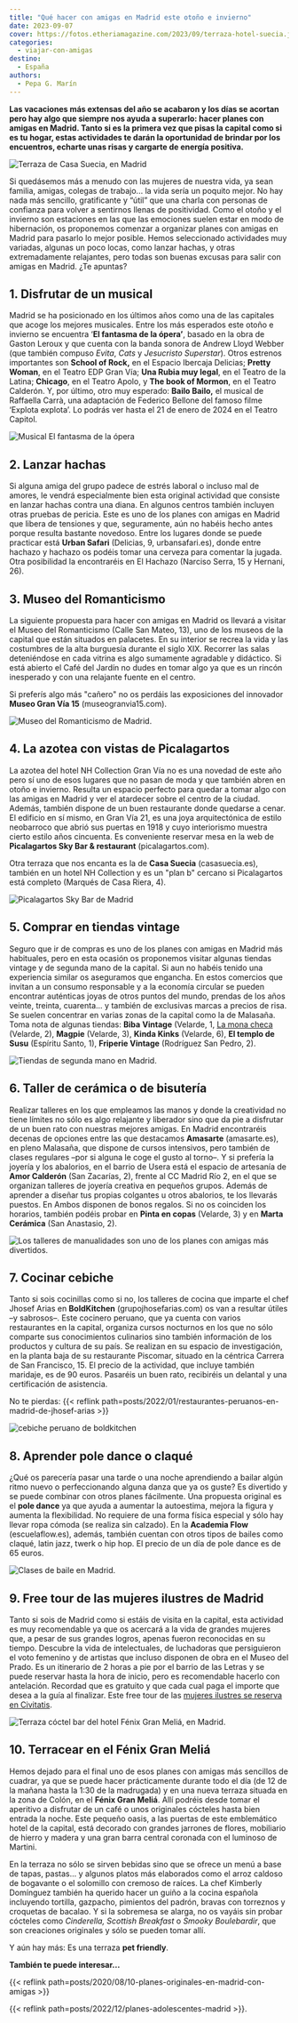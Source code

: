 ```yaml
---
title: "Qué hacer con amigas en Madrid este otoño e invierno"
date: 2023-09-07
cover: https://fotos.etheriamagazine.com/2023/09/terraza-hotel-suecia.jpg
categories: 
  - viajar-con-amigas
destino: 
  - España
authors: 
  - Pepa G. Marín
---
```


**Las vacaciones más extensas del año se acabaron y los días se acortan pero hay algo 
que siempre nos ayuda a superarlo: hacer planes con amigas en Madrid. Tanto si es la 
primera vez que pisas la capital como si es tu hogar, estas actividades te darán la 
oportunidad de brindar por los encuentros, echarte unas risas y cargarte de energía 
positiva.** 

![Terraza de Casa Suecia, en Madrid](https://fotos.etheriamagazine.com/2023/09/terraza-hotel-suecia.jpg "Terraza de Casa Suecia, en Madrid. © Etheria Magazine")

Si quedásemos más a menudo con las mujeres de nuestra vida, ya sean familia, amigas, 
colegas de trabajo... la vida sería un poquito mejor. No hay nada más sencillo, 
gratificante y “útil” que una charla con personas de confianza para volver a sentirnos 
llenas de positividad. Como el otoño y el invierno son estaciones en las que las 
emociones suelen estar en modo de hibernación, os proponemos comenzar a organizar planes 
con amigas en Madrid para pasarlo lo mejor posible. Hemos seleccionado actividades muy 
variadas, algunas un poco locas, como lanzar hachas, y otras extremadamente relajantes, 
pero todas son buenas excusas para salir con amigas en Madrid. ¿Te apuntas? 

## 1\. Disfrutar de un musical

Madrid se ha posicionado en los últimos años como una de las capitales que acoge los 
mejores musicales. Entre los más esperados este otoño e invierno se encuentra ‘**El 
fantasma de la ópera’**, basado en la obra de Gaston Leroux y que cuenta con la banda 
sonora de Andrew Lloyd Webber (que también compuso _Evita_, _Cats_ y _Jesucristo 
Superstar_). Otros estrenos importantes son **School of Rock,** en el Espacio Ibercaja 
Delicias; **Pretty Woman**, en el Teatro EDP Gran Vía; **Una Rubia muy legal**, en el 
Teatro de la Latina; **Chicago**, en el Teatro Apolo, y **The book of Mormon**, en el 
Teatro Calderón. Y, por último, otro muy esperado: **Bailo Bailo,** el musical de 
Raffaella Carrà, una adaptación de Federico Bellone del famoso filme ‘Explota explota’. 
Lo podrás ver hasta el 21 de enero de 2024 en el Teatro Capitol. 

![Musical El fantasma de la ópera](https://fotos.etheriamagazine.com/2023/09/fantasma-opera-madrid.jpg "© Musical El fantasma de la ópera, uno de los estrenos de 2023 en Madrid.")

## 2\. Lanzar hachas

Si alguna amiga del grupo padece de estrés laboral o incluso mal de amores, le vendrá 
especialmente bien esta original actividad que consiste en lanzar hachas contra una 
diana. En algunos centros también incluyen otras pruebas de pericia. Este es uno de los 
planes con amigas en Madrid que libera de tensiones y que, seguramente, aún no habéis 
hecho antes porque resulta bastante novedoso. Entre los lugares donde se puede practicar 
está **Urban Safari** (Delicias, 9, urbansafari.es), donde entre hachazo y hachazo os 
podéis tomar una cerveza para comentar la jugada. Otra posibilidad la encontraréis en El 
Hachazo (Narciso Serra, 15 y Hernani, 26). 

## 3\. Museo del Romanticismo

La siguiente propuesta para hacer con amigas en Madrid os llevará a visitar el Museo del 
Romanticismo (Calle San Mateo, 13), uno de los museos de la capital que están situados 
en palacetes. En su interior se recrea la vida y las costumbres de la alta burguesía 
durante el siglo XIX. Recorrer las salas deteniéndose en cada vitrina es algo sumamente 
agradable y didáctico. Si está abierto el Café del Jardín no dudes en tomar algo ya que 
es un rincón inesperado y con una relajante fuente en el centro. 

Si preferís algo más "cañero" no os perdáis las exposiciones del innovador **Museo Gran 
Vía 15** (museogranvia15.com). 

![Museo del Romanticismo de Madrid.](https://fotos.etheriamagazine.com/2023/09/museo-romanticismo-madrid1.jpg "© Museo del Romanticismo de Madrid.")

## 4\. La azotea con vistas de Picalagartos

La azotea del hotel NH Collection Gran Vía no es una novedad de este año pero sí uno de 
esos lugares que no pasan de moda y que también abren en otoño e invierno. Resulta un 
espacio perfecto para quedar a tomar algo con las amigas en Madrid y ver el atardecer 
sobre el centro de la ciudad. Además, también dispone de un buen restaurante donde 
quedarse a cenar. El edificio en sí mismo, en Gran Vía 21, es una joya arquitectónica de 
estilo neobarroco que abrió sus puertas en 1918 y cuyo interiorismo muestra cierto 
estilo años cincuenta. Es conveniente reservar mesa en la web de **Picalagartos Sky Bar 
& restaurant** (picalagartos.com). 

Otra terraza que nos encanta es la de **Casa Suecia** (casasuecia.es), también en un 
hotel NH Collection y es un "plan b" cercano si Picalagartos está completo (Marqués de 
Casa Riera, 4). 

![Picalagartos Sky Bar de Madrid](https://fotos.etheriamagazine.com/2023/09/azotea-picalagartos-madrid.jpg "© Picalagartos Sky Bar.")

## 5\. Comprar en tiendas vintage

Seguro que ir de compras es uno de los planes con amigas en Madrid más habituales, pero 
en esta ocasión os proponemos visitar algunas tiendas vintage y de segunda mano de la 
capital. Si aun no habéis tenido una experiencia similar os aseguramos que engancha. En 
estos comercios que invitan a un consumo responsable y a la economía circular se pueden 
encontrar auténticas joyas de otros puntos del mundo, prendas de los años veinte, 
treinta, cuarenta... y también de exclusivas marcas a precios de risa. Se suelen 
concentrar en varias zonas de la capital como la de Malasaña. Toma nota de algunas 
tiendas: **Biba** **Vintage** (Velarde, 1, [La mona checa](https://lamonacheca.com/) 
(Velarde, 2), **Magpie** (Velarde, 3), **Kinda Kinks** (Velarde, 6), **El templo de 
Susu** (Espíritu Santo, 1), **Friperie Vintage** (Rodríguez San Pedro, 2). 

![Tiendas de segunda mano en Madrid.](https://fotos.etheriamagazine.com/2023/09/tiendas-segunda-mano-madrid.jpg "Tiendas de segunda mano en Madrid. © Megan Lee")

## 6\. Taller de cerámica o de bisutería

Realizar talleres en los que empleamos las manos y donde la creatividad no tiene límites 
no sólo es algo relajante y liberador sino que da pie a disfrutar de un buen rato con 
nuestras mejores amigas. En Madrid encontraréis decenas de opciones entre las que 
destacamos **Amasarte** (amasarte.es), en pleno Malasaña, que dispone de cursos 
intensivos, pero también de clases regulares –por si alguna le coge el gusto al torno–. 
Y si prefería la joyería y los abalorios, en el barrio de Usera está el espacio de 
artesanía de **Amor Calderón** (San Zacarías, 2), frente al CC Madrid Río 2, en el que 
se organizan talleres de joyería creativa en pequeños grupos. Además de aprender a 
diseñar tus propias colgantes u otros abalorios, te los llevarás puestos. En Ambos 
disponen de bonos regalos. Si no os coinciden los horarios, también podéis probar en 
**Pinta en copas** (Velarde, 3) y en **Marta Cerámica** (San Anastasio, 2). 

![Los talleres de manualidades son uno de  los planes con amigas más divertidos.](https://fotos.etheriamagazine.com/2023/09/taller-bisuteria-madrid.jpg "Los talleres de artesanía son planes con amigas ideales para el invierno. © Brooke Cagle")

## 7\. Cocinar cebiche

Tanto si sois cocinillas como si no, los talleres de cocina que imparte el chef Jhosef 
Arias en **BoldKitchen** (grupojhosefarias.com) os van a resultar útiles –y sabrosos–. 
Este cocinero peruano, que ya cuenta con varios restaurantes en la capital, organiza 
cursos nocturnos en los que no sólo comparte sus conocimientos culinarios sino también 
información de los productos y cultura de su país. Se realizan en su espacio de 
investigación, en la planta baja de su restaurante Piscomar, situado en la céntrica 
Carrera de San Francisco, 15. El precio de la actividad, que incluye también maridaje, 
es de 90 euros. Pasaréis un buen rato, recibiréis un delantal y una certificación de 
asistencia. 

No te pierdas: {{< reflink 
path=posts/2022/01/restaurantes-peruanos-en-madrid-de-jhosef-arias >}} 

![cebiche peruano de boldkitchen](https://fotos.etheriamagazine.com/2022/01/ceviche-peruano-adn-madrid.jpg "Cebiche peruano. © Pepa García")

## 8\. Aprender pole dance o claqué

¿Qué os parecería pasar una tarde o una noche aprendiendo a bailar algún ritmo nuevo o 
perfeccionando alguna danza que ya os guste? Es divertido y se puede combinar con otros 
planes fácilmente. Una propuesta original es el **pole dance** ya que ayuda a aumentar 
la autoestima, mejora la figura y aumenta la flexibilidad. No requiere de una forma 
física especial y sólo hay llevar ropa cómoda (se realiza sin calzado). En la **Academia 
Flow** (escuelaflow.es), además, también cuentan con otros tipos de bailes como claqué, 
latin jazz, twerk o hip hop. El precio de un día de pole dance es de 65 euros. 

![Clases de baile en Madrid.](https://fotos.etheriamagazine.com/2023/09/clases-baile-madrid.jpg "Clases de baile en Madrid. © Brooke Cagle")

## 9\. Free tour de las mujeres ilustres de Madrid

Tanto si sois de Madrid como si estáis de visita en la capital, esta actividad es muy 
recomendable ya que os acercará a la vida de grandes mujeres que, a pesar de sus grandes 
logros, apenas fueron reconocidas en su tiempo. Descubre la vida de intelectuales, de 
luchadoras que persiguieron el voto femenino y de artistas que incluso disponen de obra 
en el Museo del Prado. Es un itinerario de 2 horas a pie por el barrio de las Letras y 
se puede reservar hasta la hora de inicio, pero es recomendable hacerlo con antelación. 
Recordad que es gratuito y que cada cual paga el importe que desea a la guía al 
finalizar. Este free tour de las [mujeres ilustres se reserva en 
Civitatis](https://www.civitatis.com/es/madrid/free-tour-mujeres-madrid/?aid=10211). 

![Terraza cóctel bar del hotel Fénix Gran Meliá, en Madrid.](https://fotos.etheriamagazine.com/2023/09/terraza-hotel-fenix.jpg "Terraza cóctel bar del hotel Fénix Gran Meliá, en Madrid.")

## 10\. Terracear en el Fénix Gran Meliá

Hemos dejado para el final uno de esos planes con amigas más sencillos de cuadrar, ya 
que se puede hacer prácticamente durante todo el día (de 12 de la mañana hasta la 1:30 
de la madrugada) y en una nueva terraza situada en la zona de Colón, en el **Fénix Gran 
Meliá**. Allí podréis desde tomar el aperitivo a disfrutar de un café o unos originales 
cócteles hasta bien entrada la noche. Este pequeño oasis, a las puertas de este 
emblemático hotel de la capital, está decorado con grandes jarrones de flores, 
mobiliario de hierro y madera y una gran barra central coronada con el luminoso de 
Martini. 

En la terraza no sólo se sirven bebidas sino que se ofrece un menú a base de tapas, 
pastas... y algunos platos más elaborados como el arroz caldoso de bogavante o el 
solomillo con cremoso de raíces. La chef Kimberly Domínguez también ha querido hacer un 
guiño a la cocina española incluyendo tortilla, gazpacho, pimientos del padrón, bravas 
con torreznos y croquetas de bacalao. Y si la sobremesa se alarga, no os vayáis sin 
probar cócteles como _Cinderella, Scottish Breakfast_ o _Smooky Boulebardir_, que son 
creaciones originales y sólo se pueden tomar allí. 

Y aún hay más: Es una terraza **pet friendly**. 

**También te puede interesar...** 

{{< reflink path=posts/2020/08/10-planes-originales-en-madrid-con-amigas >}} 

{{< reflink path=posts/2022/12/planes-adolescentes-madrid >}}.
